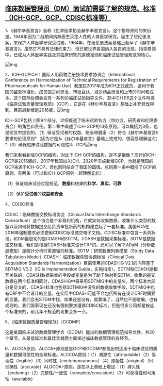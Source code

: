 ## [临床数据管理员（DM）面试前需要了解的规范、标准（ICH-GCP、GCP、CDISC标准等）](https://zhuanlan.zhihu.com/p/365173408)





1、《赫尔辛基宣言》全称《世界医学协会赫尔辛基宣言》。这个指导原则的来历是，1946年因为二战期间纳粹医生灭绝人性的人体医学研究，诞生了纽伦堡法案，来保护人体医学研究受试者。1964年，在纽伦堡法案基础上起草了《赫尔辛基宣言》。虽然它不具有法律约束力，但已被世界各国纳入各自的法规、指导原则中，已成为人体医学实践及其临床研究的道德准则和临床试验管理规范的核心。

![img](C:/Users/RMD-JX/Documents/%E7%9F%A5%E8%AF%86%E7%AE%A1%E7%90%86/Untitled.assets/v2-631a65923aca1fe6808b4e9c400a98fd_b.jpg)

2、ICH-GCPICH：国际人用药物注册技术要求协调会（International Conference on Harmonization of Technical Requirements for Registration of Pharmaceuticals for Human Use）我国在2017年成为ICH正式成员，这利于我国的监管标准化，成员国之间研发、审批互认，减少药品研发和上市的时间和成本。这个国际协调会议有一系列的临床试验指导文件，其中ICH E6这个文件叫做《临床试验质量管理规范》（GCP），它是在《赫尔辛基宣言》基础上补充修改得到。目前最新版是2016版。![img](C:/Users/RMD-JX/Documents/%E7%9F%A5%E8%AF%86%E7%AE%A1%E7%90%86/Untitled.assets/v2-61e0c0b7a819f85617668b05f445f993_b.jpg)

ICH-GCP包括上图9个部分，详细概述了临床试验各方（申办方，研究者和伦理委员会）的角色和责任。第二章中阐述了ICH-GCP的13条原则，可以概括为3条，也是前言中提到的。（1）保证受试者的权益、安全和健康（2）符合《赫尔辛基宣言》要求的伦理原则*（因为它是从《赫尔辛基宣言》基础上完成的，很容易理解这点）*（3）确保临床试验数据的可信性3、GCP![img](C:/Users/RMD-JX/Documents/%E7%9F%A5%E8%AF%86%E7%AE%A1%E7%90%86/Untitled.assets/v2-32c2b61d318b587ee5c64f2962921693_b.jpg)

我们来看看新版GCP的结构，对比下ICH-GCP的结构，是不是很像？现行的ICH-GCP是2016版的，2017年我国加入ICH，2020年实施新版GCP，也就是我国的GCP来源于ICH-GCP，但也同时结合了我国的国情。总则第一条中概括了GCP的原则，有两条（可以和ICH-GCP原则一起理解记忆）：

（1）保证临床试验过程规范，**数据**和结果的**科学、真实、可靠**

（2）保护**受试者**的**权益和安全**

4、CDISC标准

CDISC：临床数据交换标准协会（Clinical Data Interchange Standards Consortium）这个协会是个非盈利机构，它就如何收集数据、收集什么类型的数据以及如何将数据提交给负责审批新药的机构建立起了一套标准。美国FDA在2016年强制要求必须使用CDISC标准递交电子文档。CDISC标准中包含一系列标准，和DM最密切的是CDASH和SDTM。CDASH是数据采集标准，SDTM是数据递交标准，我们是根据CDASH标准来设计CRF的。还可以了解下ADaM（分析数据模型）是统计分析时需遵循的标准。SDTM：研究数据列表模型（Study Data Tabulation Model）CDASH：临床数据获取协调标准（Clinical Data Acquisition Standards Harmonization）目前使用的CDASHIG V2.1的内容基于SDTMIG V3.2（IG is Implementation Guide，实施指南），SDTM和CDASH是相互关联的，CDASH数据采集的字段或变量是为了助于映射到SDTM。收集的提交数据在两个标准相同时，CDASHIG中将采用SDTMIG中的变量名，两个标准大部分是交叉的，CDASH标准也包括SDTMIG中没有的数据收集字段，SDTMIG中也有CRF中不会设计的变量。在实际中CDASH可能不会包括所有在设计CRF时需要的变量，我们会去STDM中找，如果还是没有，就靠编了，当然也不是瞎编，也有规则的。我们国家现在还没有强制要求遵循CDISC标准，但是很多公司都是按这个标准来的，前几年不规范的现象会多一点。

5、《临床数据质量管理规范》（GCDMP）

这是美国临床试验数据管理学会（SCDM）提出的数据管理规范指导文件，共20个章节，从最低标准和最佳实践两方面阐述临床数据管理的各环节。

6、ALCOA原则、ALCOA+原则这是GCP和GCDMP都提出的适用于临床试验的质量和数据可信性的全球标准。ALOCOA原则：（1）溯源性（attributable）（2）易读性（legible）（3）同时性（contemporaneous）（4）原始性（original）（5）准确性（accurate）ALOCOA+原则，是在以上基础上增加：（1）持久性（enduring）（2）完整性/一致性（complete/consistent）（3）可获得性和可用性（available)